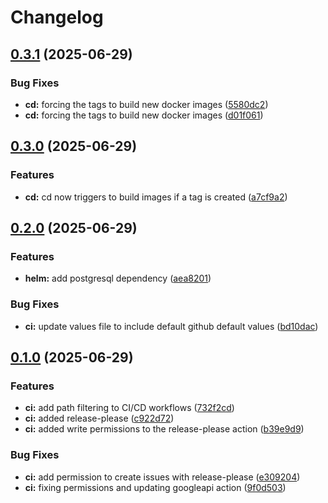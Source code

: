 # Changelog

## [0.3.1](https://github.com/leogout/random-dnd/compare/v0.3.0...v0.3.1) (2025-06-29)


### Bug Fixes

* **cd:** forcing the tags to build new docker images ([5580dc2](https://github.com/leogout/random-dnd/commit/5580dc24a8e43b4ab92a463392636a2f4edd01e6))
* **cd:** forcing the tags to build new docker images ([d01f061](https://github.com/leogout/random-dnd/commit/d01f0619b00b3e7facdd3c96e799cb362d748980))

## [0.3.0](https://github.com/leogout/random-dnd/compare/v0.2.0...v0.3.0) (2025-06-29)


### Features

* **cd:** cd now triggers to build images if a tag is created ([a7cf9a2](https://github.com/leogout/random-dnd/commit/a7cf9a255396acddf7e26ec86d11d646395b19d9))

## [0.2.0](https://github.com/leogout/random-dnd/compare/v0.1.0...v0.2.0) (2025-06-29)


### Features

* **helm:** add postgresql dependency ([aea8201](https://github.com/leogout/random-dnd/commit/aea8201db8adedaec28fa2da3c3cca5f84760a9a))


### Bug Fixes

* **ci:** update values file to include default github default values ([bd10dac](https://github.com/leogout/random-dnd/commit/bd10dac3e6bce8a7122722348208728410bda48f))

## [0.1.0](https://github.com/leogout/random-dnd/compare/v0.0.1...v0.1.0) (2025-06-29)


### Features

* **ci:** add path filtering to CI/CD workflows ([732f2cd](https://github.com/leogout/random-dnd/commit/732f2cd5dbfb49694fa11eff7e5a19ecc6e6f2db))
* **ci:** added release-please ([c922d72](https://github.com/leogout/random-dnd/commit/c922d72e04c2deeffae0f639d2281c70f7e8e227))
* **ci:** added write permissions to the release-please action ([b39e9d9](https://github.com/leogout/random-dnd/commit/b39e9d9f56ca27e8f39903d43920a084785d7dd5))


### Bug Fixes

* **ci:** add permission to create issues with release-please ([e309204](https://github.com/leogout/random-dnd/commit/e3092048cae2aa18181cf7ce03da760041c0e44e))
* **ci:** fixing permissions and updating googleapi action ([9f0d503](https://github.com/leogout/random-dnd/commit/9f0d50382721055f708f089ae2260f81f0390a71))
